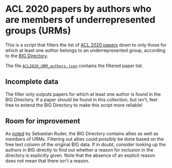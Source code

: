 # ACL 2020 papers by authors who are members of underrepresented groups (URMs)
This is a script that filters the list of [ACL 2020 papers](https://acl2020.org/) down to only those for which at least one author belongs to an underrepresented group, according to the [BIG Directory](http://www.winlp.org/big-directory/).

The file [`ACL2020_URM_authors.json`](https://github.com/ojahnn/acl2020-urm-papers/blob/master/ACL2020_URM_authors.json) contains the filtered paper list.

## Incomplete data
The filter only outputs papers for which at least one author is found in the BIG Directory. If a paper should be found in this collection, but isn't, feel free to extend the BIG Directory to make this script more reliable!

## Room for improvement
As [noted](https://github.com/ojahnn/acl2020-urm-papers/issues/1) by Sebastian Ruder, the BIG Directory contains allies as well as members of URMs. Filtering out allies could possibly be done based on the free text column of the original BIG data. If in doubt, consider looking up the authors in BIG directly to find out whether a reason for inclusion in the directory is explicitly given. Note that the absence of an explicit reason does not mean that there isn't a reason.
